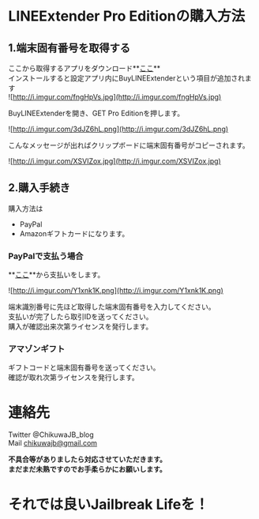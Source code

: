 # LINEExtender Pro Editionの購入方法

## 1.端末固有番号を取得する  
ここから取得するアプリをダウンロード**[ここ](https://www.dropbox.com/s/yzucwsd5ufccndn/com.chikuwa.buylineextender_0.0.1_iphoneos-arm.deb?dl=0)**  
インストールすると設定アプリ内にBuyLINEExtenderという項目が追加されます  
![http://i.imgur.com/fngHpVs.jpg](http://i.imgur.com/fngHpVs.jpg)  

BuyLINEExtenderを開き、GET Pro Editionを押します。  

![http://i.imgur.com/3dJZ6hL.png](http://i.imgur.com/3dJZ6hL.png)  

こんなメッセージが出ればクリップボードに端末固有番号がコピーされます。  

![http://i.imgur.com/XSVIZox.jpg](http://i.imgur.com/XSVIZox.jpg)  

## 2.購入手続き

購入方法は  

- PayPal
- Amazonギフトカードになります。

### PayPalで支払う場合

**[ここ](http://j.mp/buylineextender)**から支払いをします。  

![http://i.imgur.com/Y1xnk1K.png](http://i.imgur.com/Y1xnk1K.png)  

端末識別番号に先ほど取得した端末固有番号を入力してください。  
支払いが完了したら取引IDを送ってください。  
購入が確認出来次第ライセンスを発行します。  

### アマゾンギフト
ギフトコードと端末固有番号を送ってください。  
確認が取れ次第ライセンスを発行します。  

# 連絡先
Twitter @ChikuwaJB_blog  
Mail chikuwajb@gmail.com

**不具合等がありましたら対応させていただきます。**  
**まだまだ未熟ですのでお手柔らかにお願いします。**

# それでは良いJailbreak Lifeを！



